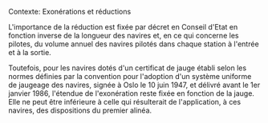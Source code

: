 Contexte: Exonérations et réductions

L'importance de la réduction est fixée par décret en Conseil d'Etat en fonction inverse de la longueur des navires et, en ce qui concerne les pilotes, du volume annuel des navires pilotés dans chaque station à l'entrée et à la sortie.

Toutefois, pour les navires dotés d'un certificat de jauge établi selon les normes définies par la convention pour l'adoption d'un système uniforme de jaugeage des navires, signée à Oslo le 10 juin 1947, et délivré avant le 1er janvier 1986, l'étendue de l'exonération reste fixée en fonction de la jauge. Elle ne peut être inférieure à celle qui résulterait de l'application, à ces navires, des dispositions du premier alinéa.